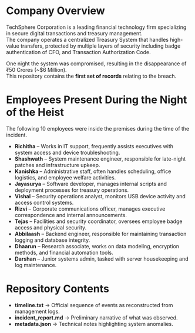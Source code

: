 # Company Overview #
TechSphere Corporation is a leading financial technology firm specializing in secure digital transactions and treasury management.  
The company operates a centralized Treasury System that handles high-value transfers, protected by multiple layers of security including badge authentication of CFO, and Transaction Authorization Code.  

One night the system was compromised, resulting in the disappearance of ₹50 Crores (~$6 Million).  
This repository contains the **first set of records** relating to the breach.  



# Employees Present During the Night of the Heist #
The following 10 employees were inside the premises during the time of the incident. 

- **Richitha** – Works in IT support, frequently assists executives with system access and device troubleshooting.  
- **Shashwath** – System maintenance engineer, responsible for late-night patches and infrastructure upkeep.  
- **Kanishka** – Administrative staff, often handles scheduling, office logistics, and employee welfare activities.  
- **Jayasurya** – Software developer, manages internal scripts and deployment processes for treasury operations.  
- **Vishal** – Security operations analyst, monitors USB device activity and access control systems.  
- **Rizvi** – Corporate communications officer, manages executive correspondence and internal announcements.  
- **Tejas** – Facilities and security coordinator, oversees employee badge access and physical security.  
- **Abbilaash** – Backend engineer, responsible for maintaining transaction logging and database integrity.  
- **Dhaarun** – Research associate, works on data modeling, encryption methods, and financial automation tools.  
- **Darshan** – Junior systems admin, tasked with server housekeeping and log maintenance.  



# Repository Contents #
- **timeline.txt** → Official sequence of events as reconstructed from management logs.  
- **incident_report.md** → Preliminary narrative of what was observed.  
- **metadata.json** → Technical notes highlighting system anomalies.  



